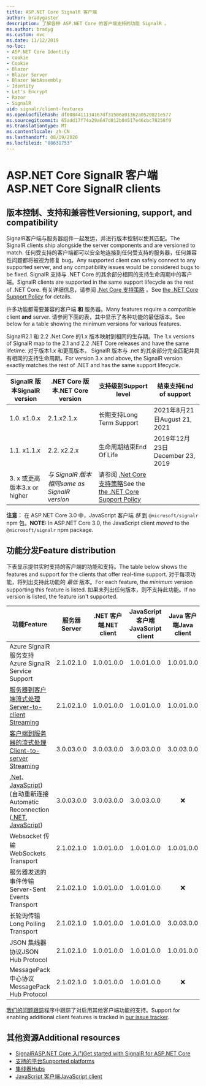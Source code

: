 ```yaml
---
title: ASP.NET Core SignalR 客户端
author: bradygaster
description: 了解各种 ASP.NET Core 的客户端支持的功能 SignalR 。
ms.author: bradyg
ms.custom: mvc
ms.date: 11/12/2019
no-loc:
- ASP.NET Core Identity
- cookie
- Cookie
- Blazor
- Blazor Server
- Blazor WebAssembly
- Identity
- Let's Encrypt
- Razor
- SignalR
uid: signalr/client-features
ms.openlocfilehash: df0084411134167df31506a01362a0520821e577
ms.sourcegitcommit: 65add17f74a29a647d812b04517e46cbc78258f9
ms.translationtype: MT
ms.contentlocale: zh-CN
ms.lasthandoff: 08/19/2020
ms.locfileid: "88631753"
---
```

# <a name="aspnet-core-no-locsignalr-clients"></a><span data-ttu-id="d1580-103">ASP.NET Core SignalR 客户端</span><span class="sxs-lookup"><span data-stu-id="d1580-103">ASP.NET Core SignalR clients</span></span>

## <a name="versioning-support-and-compatibility"></a><span data-ttu-id="d1580-104">版本控制、支持和兼容性</span><span class="sxs-lookup"><span data-stu-id="d1580-104">Versioning, support, and compatibility</span></span>

<span data-ttu-id="d1580-105">SignalR客户端与服务器组件一起发运，并进行版本控制以使其匹配。</span><span class="sxs-lookup"><span data-stu-id="d1580-105">The SignalR clients ship alongside the server components and are versioned to match.</span></span> <span data-ttu-id="d1580-106">任何受支持的客户端都可以安全地连接到任何受支持的服务器，任何兼容性问题都将被视为修复 bug。</span><span class="sxs-lookup"><span data-stu-id="d1580-106">Any supported client can safely connect to any supported server, and any compatibility issues would be considered bugs to be fixed.</span></span> <span data-ttu-id="d1580-107">SignalR 支持与 .NET Core 的其余部分相同的支持生命周期中的客户端。</span><span class="sxs-lookup"><span data-stu-id="d1580-107">SignalR clients are supported in the same support lifecycle as the rest of .NET Core.</span></span> <span data-ttu-id="d1580-108">有关详细信息，请参阅 [.Net Core 支持策略](https://dotnet.microsoft.com/platform/support/policy/dotnet-core) 。</span><span class="sxs-lookup"><span data-stu-id="d1580-108">See [the .NET Core Support Policy](https://dotnet.microsoft.com/platform/support/policy/dotnet-core) for details.</span></span>

<span data-ttu-id="d1580-109">许多功能都需要兼容的客户端 **和** 服务器。</span><span class="sxs-lookup"><span data-stu-id="d1580-109">Many features require a compatible client **and** server.</span></span> <span data-ttu-id="d1580-110">请参阅下面的表，其中显示了各种功能的最低版本。</span><span class="sxs-lookup"><span data-stu-id="d1580-110">See below for a table showing the minimum versions for various features.</span></span>

<span data-ttu-id="d1580-111">SignalR2.1 和 2.2 .Net Core 的1.x 版本映射到相同的生存期。</span><span class="sxs-lookup"><span data-stu-id="d1580-111">The 1.x versions of SignalR map to the 2.1 and 2.2 .NET Core releases and have the same lifetime.</span></span> <span data-ttu-id="d1580-112">对于版本1.x 和更高版本， SignalR 版本与 .net 的其余部分完全匹配并具有相同的支持生命周期。</span><span class="sxs-lookup"><span data-stu-id="d1580-112">For version 3.x and above, the SignalR version exactly matches the rest of .NET and has the same support lifecycle.</span></span>

| <span data-ttu-id="d1580-113">SignalR 版本</span><span class="sxs-lookup"><span data-stu-id="d1580-113">SignalR version</span></span> | <span data-ttu-id="d1580-114">.NET Core 版本</span><span class="sxs-lookup"><span data-stu-id="d1580-114">.NET Core version</span></span> | <span data-ttu-id="d1580-115">支持级别</span><span class="sxs-lookup"><span data-stu-id="d1580-115">Support level</span></span> | <span data-ttu-id="d1580-116">结束支持</span><span class="sxs-lookup"><span data-stu-id="d1580-116">End of support</span></span> |
| - | - | - | - |
| <span data-ttu-id="d1580-117">1.0. x</span><span class="sxs-lookup"><span data-stu-id="d1580-117">1.0.x</span></span> | <span data-ttu-id="d1580-118">2.1.x</span><span class="sxs-lookup"><span data-stu-id="d1580-118">2.1.x</span></span> | <span data-ttu-id="d1580-119">长期支持</span><span class="sxs-lookup"><span data-stu-id="d1580-119">Long Term Support</span></span> | <span data-ttu-id="d1580-120">2021年8月21日</span><span class="sxs-lookup"><span data-stu-id="d1580-120">August 21, 2021</span></span> |
| <span data-ttu-id="d1580-121">1.1. x</span><span class="sxs-lookup"><span data-stu-id="d1580-121">1.1.x</span></span> | <span data-ttu-id="d1580-122">2.2. x</span><span class="sxs-lookup"><span data-stu-id="d1580-122">2.2.x</span></span> | <span data-ttu-id="d1580-123">生命周期结束</span><span class="sxs-lookup"><span data-stu-id="d1580-123">End Of Life</span></span> | <span data-ttu-id="d1580-124">2019年12月23日</span><span class="sxs-lookup"><span data-stu-id="d1580-124">December 23, 2019</span></span> |
| <span data-ttu-id="d1580-125">3. x 或更高版本</span><span class="sxs-lookup"><span data-stu-id="d1580-125">3.x or higher</span></span> | <span data-ttu-id="d1580-126">*与 SignalR 版本相同*</span><span class="sxs-lookup"><span data-stu-id="d1580-126">*same as SignalR version*</span></span> | <span data-ttu-id="d1580-127">请参阅 [.Net Core 支持策略](https://dotnet.microsoft.com/platform/support/policy/dotnet-core)</span><span class="sxs-lookup"><span data-stu-id="d1580-127">See the [the .NET Core Support Policy](https://dotnet.microsoft.com/platform/support/policy/dotnet-core)</span></span> |

<span data-ttu-id="d1580-128">**注意：** 在 ASP.NET Core 3.0 中，JavaScript 客户端 *移* 到 `@microsoft/signalr` npm 包。</span><span class="sxs-lookup"><span data-stu-id="d1580-128">**NOTE:** In ASP.NET Core 3.0, the JavaScript client *moved* to the `@microsoft/signalr` npm package.</span></span>

## <a name="feature-distribution"></a><span data-ttu-id="d1580-129">功能分发</span><span class="sxs-lookup"><span data-stu-id="d1580-129">Feature distribution</span></span>

<span data-ttu-id="d1580-130">下表显示提供实时支持的客户端的功能和支持。</span><span class="sxs-lookup"><span data-stu-id="d1580-130">The table below shows the features and support for the clients that offer real-time support.</span></span> <span data-ttu-id="d1580-131">对于每项功能，将列出支持此功能的 *最低* 版本。</span><span class="sxs-lookup"><span data-stu-id="d1580-131">For each feature, the *minimum* version supporting this feature is listed.</span></span> <span data-ttu-id="d1580-132">如果未列出任何版本，则不支持此功能。</span><span class="sxs-lookup"><span data-stu-id="d1580-132">If no version is listed, the feature isn't supported.</span></span>

| <span data-ttu-id="d1580-133">功能</span><span class="sxs-lookup"><span data-stu-id="d1580-133">Feature</span></span> | <span data-ttu-id="d1580-134">服务器</span><span class="sxs-lookup"><span data-stu-id="d1580-134">Server</span></span> | <span data-ttu-id="d1580-135">.NET 客户端</span><span class="sxs-lookup"><span data-stu-id="d1580-135">.NET client</span></span> | <span data-ttu-id="d1580-136">JavaScript 客户端</span><span class="sxs-lookup"><span data-stu-id="d1580-136">JavaScript client</span></span> | <span data-ttu-id="d1580-137">Java 客户端</span><span class="sxs-lookup"><span data-stu-id="d1580-137">Java client</span></span> |
| ---- | :-: | :-: | :-: | :-: |
| <span data-ttu-id="d1580-138">Azure SignalR 服务支持</span><span class="sxs-lookup"><span data-stu-id="d1580-138">Azure SignalR Service Support</span></span> |<span data-ttu-id="d1580-139">2.1.0</span><span class="sxs-lookup"><span data-stu-id="d1580-139">2.1.0</span></span>|<span data-ttu-id="d1580-140">1.0.0</span><span class="sxs-lookup"><span data-stu-id="d1580-140">1.0.0</span></span>|<span data-ttu-id="d1580-141">1.0.0</span><span class="sxs-lookup"><span data-stu-id="d1580-141">1.0.0</span></span>|<span data-ttu-id="d1580-142">1.0.0</span><span class="sxs-lookup"><span data-stu-id="d1580-142">1.0.0</span></span>|
| [<span data-ttu-id="d1580-143">服务器到客户端流式处理</span><span class="sxs-lookup"><span data-stu-id="d1580-143">Server-to-client Streaming</span></span>](xref:signalr/streaming)          |<span data-ttu-id="d1580-144">2.1.0</span><span class="sxs-lookup"><span data-stu-id="d1580-144">2.1.0</span></span>|<span data-ttu-id="d1580-145">1.0.0</span><span class="sxs-lookup"><span data-stu-id="d1580-145">1.0.0</span></span>|<span data-ttu-id="d1580-146">1.0.0</span><span class="sxs-lookup"><span data-stu-id="d1580-146">1.0.0</span></span>|<span data-ttu-id="d1580-147">1.0.0</span><span class="sxs-lookup"><span data-stu-id="d1580-147">1.0.0</span></span>|
| [<span data-ttu-id="d1580-148">客户端到服务器的流式处理</span><span class="sxs-lookup"><span data-stu-id="d1580-148">Client-to-server Streaming</span></span>](xref:signalr/streaming)          |<span data-ttu-id="d1580-149">3.0.0</span><span class="sxs-lookup"><span data-stu-id="d1580-149">3.0.0</span></span>|<span data-ttu-id="d1580-150">3.0.0</span><span class="sxs-lookup"><span data-stu-id="d1580-150">3.0.0</span></span>|<span data-ttu-id="d1580-151">3.0.0</span><span class="sxs-lookup"><span data-stu-id="d1580-151">3.0.0</span></span>|<span data-ttu-id="d1580-152">3.0.0</span><span class="sxs-lookup"><span data-stu-id="d1580-152">3.0.0</span></span>|
| <span data-ttu-id="d1580-153">[.Net](/aspnet/core/signalr/dotnet-client?view=aspnetcore-3.0&tabs=visual-studio#handle-lost-connection)、 [JavaScript](/aspnet/core/signalr/javascript-client?view=aspnetcore-3.0#reconnect-clients))  (自动重新连接</span><span class="sxs-lookup"><span data-stu-id="d1580-153">Automatic Reconnection ([.NET](/aspnet/core/signalr/dotnet-client?view=aspnetcore-3.0&tabs=visual-studio#handle-lost-connection), [JavaScript](/aspnet/core/signalr/javascript-client?view=aspnetcore-3.0#reconnect-clients))</span></span>          |<span data-ttu-id="d1580-154">3.0.0</span><span class="sxs-lookup"><span data-stu-id="d1580-154">3.0.0</span></span>|<span data-ttu-id="d1580-155">3.0.0</span><span class="sxs-lookup"><span data-stu-id="d1580-155">3.0.0</span></span>|<span data-ttu-id="d1580-156">3.0.0</span><span class="sxs-lookup"><span data-stu-id="d1580-156">3.0.0</span></span>|❌|
| <span data-ttu-id="d1580-157">Websocket 传输</span><span class="sxs-lookup"><span data-stu-id="d1580-157">WebSockets Transport</span></span> |<span data-ttu-id="d1580-158">2.1.0</span><span class="sxs-lookup"><span data-stu-id="d1580-158">2.1.0</span></span>|<span data-ttu-id="d1580-159">1.0.0</span><span class="sxs-lookup"><span data-stu-id="d1580-159">1.0.0</span></span>|<span data-ttu-id="d1580-160">1.0.0</span><span class="sxs-lookup"><span data-stu-id="d1580-160">1.0.0</span></span>|<span data-ttu-id="d1580-161">1.0.0</span><span class="sxs-lookup"><span data-stu-id="d1580-161">1.0.0</span></span>|
| <span data-ttu-id="d1580-162">服务器发送的事件传输</span><span class="sxs-lookup"><span data-stu-id="d1580-162">Server-Sent Events Transport</span></span> |<span data-ttu-id="d1580-163">2.1.0</span><span class="sxs-lookup"><span data-stu-id="d1580-163">2.1.0</span></span>|<span data-ttu-id="d1580-164">1.0.0</span><span class="sxs-lookup"><span data-stu-id="d1580-164">1.0.0</span></span>|<span data-ttu-id="d1580-165">1.0.0</span><span class="sxs-lookup"><span data-stu-id="d1580-165">1.0.0</span></span>|❌|
| <span data-ttu-id="d1580-166">长轮询传输</span><span class="sxs-lookup"><span data-stu-id="d1580-166">Long Polling Transport</span></span> |<span data-ttu-id="d1580-167">2.1.0</span><span class="sxs-lookup"><span data-stu-id="d1580-167">2.1.0</span></span>|<span data-ttu-id="d1580-168">1.0.0</span><span class="sxs-lookup"><span data-stu-id="d1580-168">1.0.0</span></span>|<span data-ttu-id="d1580-169">1.0.0</span><span class="sxs-lookup"><span data-stu-id="d1580-169">1.0.0</span></span>|<span data-ttu-id="d1580-170">3.0.0</span><span class="sxs-lookup"><span data-stu-id="d1580-170">3.0.0</span></span>|
| <span data-ttu-id="d1580-171">JSON 集线器协议</span><span class="sxs-lookup"><span data-stu-id="d1580-171">JSON Hub Protocol</span></span> |<span data-ttu-id="d1580-172">2.1.0</span><span class="sxs-lookup"><span data-stu-id="d1580-172">2.1.0</span></span>|<span data-ttu-id="d1580-173">1.0.0</span><span class="sxs-lookup"><span data-stu-id="d1580-173">1.0.0</span></span>|<span data-ttu-id="d1580-174">1.0.0</span><span class="sxs-lookup"><span data-stu-id="d1580-174">1.0.0</span></span>|<span data-ttu-id="d1580-175">1.0.0</span><span class="sxs-lookup"><span data-stu-id="d1580-175">1.0.0</span></span>|
| <span data-ttu-id="d1580-176">MessagePack 中心协议</span><span class="sxs-lookup"><span data-stu-id="d1580-176">MessagePack Hub Protocol</span></span> |<span data-ttu-id="d1580-177">2.1.0</span><span class="sxs-lookup"><span data-stu-id="d1580-177">2.1.0</span></span>|<span data-ttu-id="d1580-178">1.0.0</span><span class="sxs-lookup"><span data-stu-id="d1580-178">1.0.0</span></span>|<span data-ttu-id="d1580-179">1.0.0</span><span class="sxs-lookup"><span data-stu-id="d1580-179">1.0.0</span></span>|❌|

<span data-ttu-id="d1580-180">[我们的问题跟踪](https://github.com/dotnet/AspNetCore/issues)程序中跟踪了对启用其他客户端功能的支持。</span><span class="sxs-lookup"><span data-stu-id="d1580-180">Support for enabling additional client features is tracked in [our issue tracker](https://github.com/dotnet/AspNetCore/issues).</span></span>

## <a name="additional-resources"></a><span data-ttu-id="d1580-181">其他资源</span><span class="sxs-lookup"><span data-stu-id="d1580-181">Additional resources</span></span>

* [<span data-ttu-id="d1580-182">SignalRASP.NET Core 入门</span><span class="sxs-lookup"><span data-stu-id="d1580-182">Get started with SignalR for ASP.NET Core</span></span>](xref:tutorials/signalr)
* [<span data-ttu-id="d1580-183">支持的平台</span><span class="sxs-lookup"><span data-stu-id="d1580-183">Supported platforms</span></span>](xref:signalr/supported-platforms)
* [<span data-ttu-id="d1580-184">集线器</span><span class="sxs-lookup"><span data-stu-id="d1580-184">Hubs</span></span>](xref:signalr/hubs)
* [<span data-ttu-id="d1580-185">JavaScript 客户端</span><span class="sxs-lookup"><span data-stu-id="d1580-185">JavaScript client</span></span>](xref:signalr/javascript-client)
